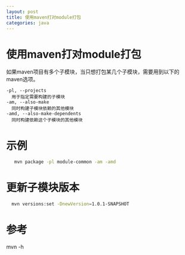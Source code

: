 ```yaml
---
layout: post
title: 使用maven打对module打包
categories: java
---
```


使用maven打对module打包
======================

  如果maven项目有多个子模块，当只想打包某几个子模块，需要用到以下的maven选项。

```
-pl, --projects
  用于指定需要构建的子模块
-am, --also-make
  同时构建子模块依赖的其他模块
-amd, --also-make-dependents
  同时构建依赖这个子模块的其他模块
```

# 示例
```sh
   mvn package -pl module-common -am -amd
```

# 更新子模块版本

```sh
  mvn versions:set -DnewVersion=1.0.1-SNAPSHOT
```


# 参考
  mvn -h
